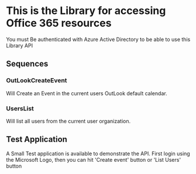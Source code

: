 # This is the Library for accessing Office 365 resources
You must Be authenticated with Azure Active Directory to be able to use this Library API

## Sequences  

### OutLookCreateEvent
Will Create an Event in the current users OutLook default calendar.

### UsersList
Will list all users from the current user organization.

## Test Application
A Small Test application is available to demonstrate the API. First login using the Microsoft Logo, then you can hit 'Create event' button or 'List Users' button

